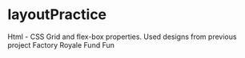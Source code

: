 # layoutPractice
Html - CSS Grid and flex-box properties. Used designs from previous project Factory Royale Fund Fun
